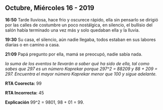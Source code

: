 ## Octubre, Miércoles 16 - 2019

**16:50**
Tarde lluviosa, hace frio y oscurece rápido, ella sin pensarlo se dirigió por las calles de costumbre un poco nostálgica, en
silencio, el bullisio del salón había terminado una vez más y solo quedaban ella y la lluvia.

**19:30**
Su casa, el silencio, aún nadie llegaba, todos estaban en sus labores diarias o en camino a casa.

**21:09**
Papá pregunto por ella, mamá se preocupó, nadie sabía nada.

_la suma de los eventos te llevarán a saber qué ha sido de ella, tal como sabes que 297 es un número Kaprekar porque 297^2 = 88209
y 88 + 209 = 297. Encuentra el mayor número Kaprekar menor que 100 y sigue adelante._

**RTA Coorecta:** 99

**RTA Incorrecta:** 45

**Explicación**
99^2 = 9801, 98 + 01 = 99.






